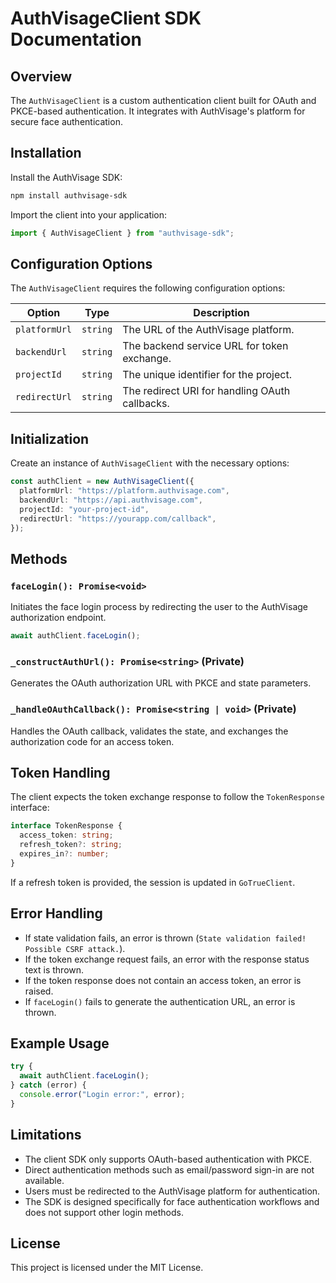# AuthVisageClient SDK Documentation

## Overview

The `AuthVisageClient` is a custom authentication client built for OAuth and PKCE-based authentication. It integrates with AuthVisage's platform for secure face authentication.

## Installation

Install the AuthVisage SDK:

```sh
npm install authvisage-sdk
```

Import the client into your application:

```ts
import { AuthVisageClient } from "authvisage-sdk";
```

## Configuration Options

The `AuthVisageClient` requires the following configuration options:

| Option        | Type     | Description                                    |
| ------------- | -------- | ---------------------------------------------- |
| `platformUrl` | `string` | The URL of the AuthVisage platform.            |
| `backendUrl`  | `string` | The backend service URL for token exchange.    |
| `projectId`   | `string` | The unique identifier for the project.         |
| `redirectUrl` | `string` | The redirect URI for handling OAuth callbacks. |

## Initialization

Create an instance of `AuthVisageClient` with the necessary options:

```ts
const authClient = new AuthVisageClient({
  platformUrl: "https://platform.authvisage.com",
  backendUrl: "https://api.authvisage.com",
  projectId: "your-project-id",
  redirectUrl: "https://yourapp.com/callback",
});
```

## Methods

### `faceLogin(): Promise<void>`

Initiates the face login process by redirecting the user to the AuthVisage authorization endpoint.

```ts
await authClient.faceLogin();
```

### `_constructAuthUrl(): Promise<string>` (Private)

Generates the OAuth authorization URL with PKCE and state parameters.

### `_handleOAuthCallback(): Promise<string | void>` (Private)

Handles the OAuth callback, validates the state, and exchanges the authorization code for an access token.

## Token Handling

The client expects the token exchange response to follow the `TokenResponse` interface:

```ts
interface TokenResponse {
  access_token: string;
  refresh_token?: string;
  expires_in?: number;
}
```

If a refresh token is provided, the session is updated in `GoTrueClient`.

## Error Handling

- If state validation fails, an error is thrown (`State validation failed! Possible CSRF attack.`).
- If the token exchange request fails, an error with the response status text is thrown.
- If the token response does not contain an access token, an error is raised.
- If `faceLogin()` fails to generate the authentication URL, an error is thrown.

## Example Usage

```ts
try {
  await authClient.faceLogin();
} catch (error) {
  console.error("Login error:", error);
}
```

## Limitations

- The client SDK only supports OAuth-based authentication with PKCE.
- Direct authentication methods such as email/password sign-in are not available.
- Users must be redirected to the AuthVisage platform for authentication.
- The SDK is designed specifically for face authentication workflows and does not support other login methods.

## License

This project is licensed under the MIT License.
